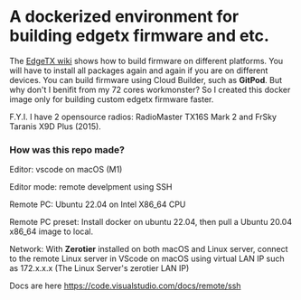 # A dockerized environment for building edgetx firmware and etc.

The [EdgeTX wiki](https://github.com/EdgeTX/edgetx/wiki) shows how to build firmware on different platforms. You will have to install all packages again and again if you are on different devices. You can build firmware using Cloud Builder, such as **GitPod**. But why don't I benifit from my 72 cores workmonster? So I created this docker image only for building custom edgetx firmware faster.

F.Y.I. I have 2 opensource radios: RadioMaster TX16S Mark 2 and FrSky Taranis X9D Plus (2015).

### How was this repo made?

Editor: vscode on macOS (M1)

Editor mode:  remote develpment using SSH

Remote PC: Ubuntu 22.04 on Intel X86_64 CPU

Remote PC preset: Install docker on ubuntu 22.04, then pull a Ubuntu 20.04 x86_64 image to local.

Network: With **Zerotier** installed on both macOS and Linux server, connect to the remote Linux server in VScode on macOS using virtual LAN IP such as 172.x.x.x (The Linux Server's zerotier LAN IP)

Docs are here <https://code.visualstudio.com/docs/remote/ssh>

